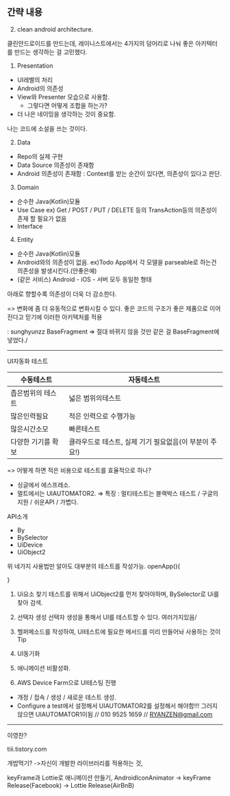 ## 간략 내용

2. clean android architecture.

클린안드로이드를 만드는데, 레이니스트에서는 4가지의 덩어리로 나눠 좋은 아키텍터를 만드는 생각하는 걸 고민했다.

  1. Presentation
  - UI레벨의 처리
  - Android의 의존성
  - View와 Presenter 모습으로 사용함.
    - 그렇다면 어떻게 조합을 하는가?
  - 더 나은 네이밍을 생각하는 것이 중요함.

  나는 코드에 소설을 쓰는 것이다.

  2. Data
  - Repo의 실제 구현
  - Data Source 의존성이 존재함
  - Android 의존성이 존재함
  : Context를 받는 순간이 있다면, 의존성이 있다고 판단.

  3. Domain
  - 순수한 Java(Kotlin)모듈
  - Use Case
  ex) Get / POST / PUT / DELETE 등의 TransAction등의 의존성이 존재 할 필요가 없음
  - Interface  

  4. Entity
  - 순수한 Java(Kotlin)모듈
  - Android와의 의존성이 없음.
  ex)Todo App에서 각 모델을 parseable로 하는건 의존성을 발생시킨다.(안좋은예)
  - (같은 서비스) Android - iOS - 서버 모두 동일한 형태

아래로 향할수록 의존성이 더욱 더 감소한다.

=> 변화에 좀 더 유동적으로 변화시킬 수 있다.
좋은 코드의 구조가 좋은 제품으로 이어진다고 믿기에 이러한 아키텍처를 적용

: sunghyunzz
BaseFragment => 절대 바뀌지 않을 것만 같은 걸 BaseFragment에 넣었다./

-----

UI자동화 테스트

수동테스트 | 자동테스트
---|---
좁은범위의 테스트|넓은 범위의테스트
많은인력필요|적은 인력으로 수행가능
많은시간소모|빠른테스트
다양한 기기를 확보|클라우드로 테스트, 실제 기기 필요없음(이 부분이 주요!)

=> 어떻게 하면 적은 비용으로 테스트를 효율적으로 하나?

 - 싱글에서 에스프레소.
 - 멀트에서는 UIAUTOMATOR2.
 => 특징 : 멀티테스트는 블랙박스 테스트 / 구글의 지원 / 쉬운API / 가볍다.

 API소개

 - By
 - BySelector
 - UiDevice
 - UiObject2

 위 네가지 사용법만 알아도 대부분의 테스트를 작성가능.
 openApp(){

 }

 1. Ui요소 찾기
 테스트를 위해서 UiObject2를 먼저 찾아야하며, BySelector로 Ui를 찾아 검색.

 2. 선택자 생성
 선택자 생성을 통해서 UI를 테스트할 수 있다.
 여러가지있음/

 3. 헬퍼메소드를 작성하여, UI테스트에 필요한 메서드를 미리 만들어놔 사용하는 것이 Tip

 4. UI동기화

 5. 애니메이션 비활성화.

 6. AWS Device Farm으로 UI테스팅 진행
  - 개정 / 접속 / 생성 / 새로운 테스트 생성.
  - Configure a test에서 설정해서 UIAUTOMATOR2를 설정해서 해야함!!! 그러지 않으면 UIAUTOMATOR1이됨
   // 010 9525 1659
   // RYANZEN@gmail.com

------

이영찬?

tiii.tistory.com

개밥먹기? ->자신이 개발한 라이브러리를 적용하는 것,

keyFrame과 Lottie로 애니메이션 만들기,
AndroidIconAnimator
-> keyFrame Release(Facebook)
-> Lottie Release(AirBnB)
